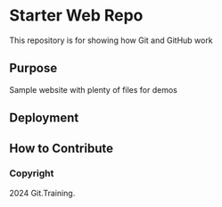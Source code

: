 # Starter Web Repo

This repository is for showing how Git and GitHub work

## Purpose

Sample website with plenty of files for demos

## Deployment 

## How to Contribute

### Copyright 

2024 Git.Training.